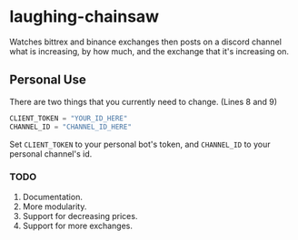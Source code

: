 # laughing-chainsaw
Watches bittrex and binance exchanges then posts on a discord channel what is increasing, by how much, and the exchange that it's increasing on.

## Personal Use
There are two things that you currently need to change. (Lines 8 and 9)
```python
CLIENT_TOKEN = "YOUR_ID_HERE"
CHANNEL_ID = "CHANNEL_ID_HERE"
```
Set `CLIENT_TOKEN` to your personal bot's token, and `CHANNEL_ID` to your personal channel's id.

### TODO
1. Documentation.
2. More modularity.
3. Support for decreasing prices.
4. Support for more exchanges.
